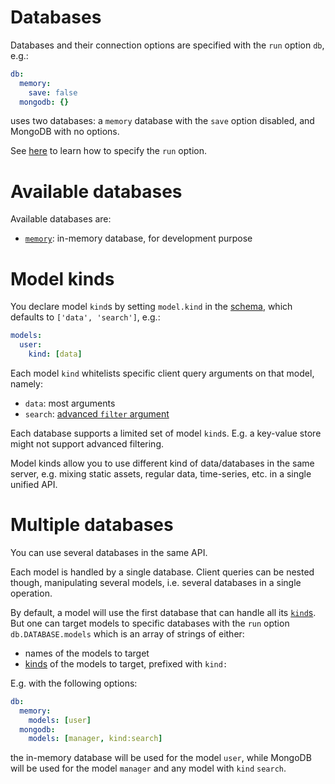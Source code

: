 # Databases

Databases and their connection options are specified with the
`run` option `db`, e.g.:

```yml
db:
  memory:
    save: false
  mongodb: {}
```

uses two databases: a `memory` database with the `save` option disabled,
and MongoDB with no options.

See [here](configuration.md) to learn how to specify the `run` option.

# Available databases

Available databases are:
  - [`memory`](memory_db.md): in-memory database, for development purpose

# Model kinds

You declare model `kind`s by setting `model.kind` in the [schema](schema.md),
which defaults to `['data', 'search']`, e.g.:

```yml
models:
  user:
    kind: [data]
```

Each model `kind` whitelists specific client query arguments on that model,
namely:
  - `data`: most arguments
  - `search`: [advanced `filter` argument](filtering.md#advanced-filtering)

Each database supports a limited set of model `kind`s.
E.g. a key-value store might not support advanced filtering.

Model kinds allow you to use different kind of data/databases in the same
server, e.g. mixing static assets, regular data, time-series, etc. in a single
unified API.

# Multiple databases

You can use several databases in the same API.

Each model is handled by a single database. Client queries can be nested
though, manipulating several models, i.e. several databases in a single
operation.

By default, a model will use the first database that can handle all its
[`kind`s](#model-kinds).
But one can target models to specific databases with the `run` option
`db.DATABASE.models` which is an array of strings of either:
  - names of the models to target
  - [kinds](#model-kinds) of the models to target, prefixed with `kind:`

E.g. with the following options:

```yml
db:
  memory:
    models: [user]
  mongodb:
    models: [manager, kind:search]
```

the in-memory database will be used for the model `user`, while MongoDB will be
used for the model `manager` and any model with `kind` `search`.
